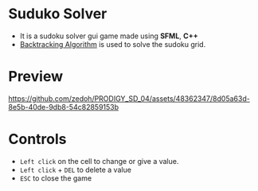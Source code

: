 # Suduko Solver
- It is a sudoku solver gui game made using **SFML**, **C++**
- [Backtracking Algorithm](https://en.wikipedia.org/wiki/Backtracking) is used to solve the sudoku grid.

# Preview
https://github.com/zedoh/PRODIGY_SD_04/assets/48362347/8d05a63d-8e5b-40de-9db8-54c82859153b
# Controls
- `Left click` on the cell to change or give a value.
- `Left click` + `DEL` to delete a value
- `ESC` to close the game





